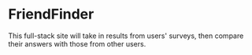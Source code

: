 # FriendFinder
This full-stack site will take in results from users' surveys, then compare their answers with those from other users.
